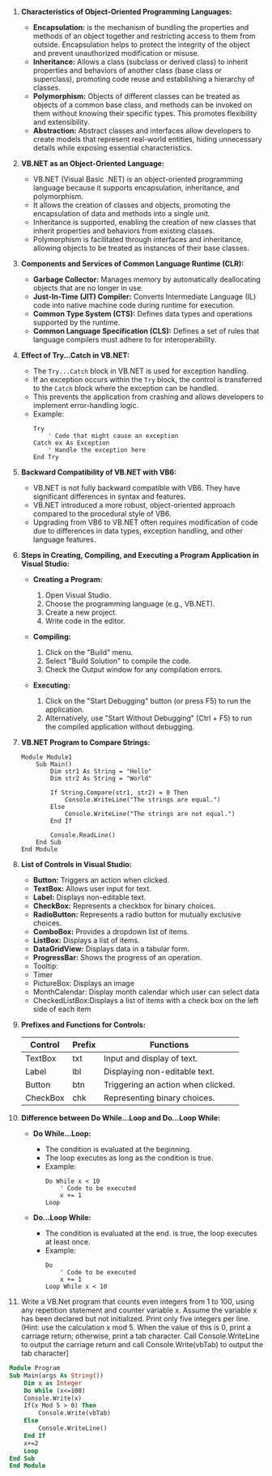 1. **Characteristics of Object-Oriented Programming Languages:**
   - **Encapsulation:** is the mechanism of bundling the properties and methods of an object together and restricting access to them from outside. Encapsulation helps to protect the integrity of the object and prevent unauthorized modification or misuse.
   - **Inheritance:** Allows a class (subclass or derived class) to inherit properties and behaviors of another class (base class or superclass), promoting code reuse and establishing a hierarchy of classes.
   - **Polymorphism:** Objects of different classes can be treated as objects of a common base class, and methods can be invoked on them without knowing their specific types. This promotes flexibility and extensibility.
   - **Abstraction:** Abstract classes and interfaces allow developers to create models that represent real-world entities, hiding unnecessary details while exposing essential characteristics.

2. **VB.NET as an Object-Oriented Language:**
   - VB.NET (Visual Basic .NET) is an object-oriented programming language because it supports encapsulation, inheritance, and polymorphism.
   - It allows the creation of classes and objects, promoting the encapsulation of data and methods into a single unit.
   - Inheritance is supported, enabling the creation of new classes that inherit properties and behaviors from existing classes.
   - Polymorphism is facilitated through interfaces and inheritance, allowing objects to be treated as instances of their base classes.

3. **Components and Services of Common Language Runtime (CLR):**
   - **Garbage Collector:** Manages memory by automatically deallocating objects that are no longer in use.
   - **Just-In-Time (JIT) Compiler:** Converts Intermediate Language (IL) code into native machine code during runtime for execution.
   - **Common Type System (CTS):** Defines data types and operations supported by the runtime.
   - **Common Language Specification (CLS):** Defines a set of rules that language compilers must adhere to for interoperability.

4. **Effect of Try...Catch in VB.NET:**
   - The `Try...Catch` block in VB.NET is used for exception handling.
   - If an exception occurs within the `Try` block, the control is transferred to the `Catch` block where the exception can be handled.
   - This prevents the application from crashing and allows developers to implement error-handling logic.
   - Example:
     ```vb.net
     Try
         ' Code that might cause an exception
     Catch ex As Exception
         ' Handle the exception here
     End Try
     ```

5. **Backward Compatibility of VB.NET with VB6:**
   - VB.NET is not fully backward compatible with VB6. They have significant differences in syntax and features.
   - VB.NET introduced a more robust, object-oriented approach compared to the procedural style of VB6.
   - Upgrading from VB6 to VB.NET often requires modification of code due to differences in data types, exception handling, and other language features.

6. **Steps in Creating, Compiling, and Executing a Program Application in Visual Studio:**
   - **Creating a Program:**
     1. Open Visual Studio.
     2. Choose the programming language (e.g., VB.NET).
     3. Create a new project.
     4. Write code in the editor.

   - **Compiling:**
     1. Click on the "Build" menu.
     2. Select "Build Solution" to compile the code.
     3. Check the Output window for any compilation errors.

   - **Executing:**
     1. Click on the "Start Debugging" button (or press F5) to run the application.
     2. Alternatively, use "Start Without Debugging" (Ctrl + F5) to run the compiled application without debugging.

7. **VB.NET Program to Compare Strings:**
   ```vb.net
   Module Module1
       Sub Main()
           Dim str1 As String = "Hello"
           Dim str2 As String = "World"

           If String.Compare(str1, str2) = 0 Then
               Console.WriteLine("The strings are equal.")
           Else
               Console.WriteLine("The strings are not equal.")
           End If

           Console.ReadLine()
       End Sub
   End Module
   ```

8. **List of Controls in Visual Studio:**
   - **Button:** Triggers an action when clicked.
   - **TextBox:** Allows user input for text.
   - **Label:** Displays non-editable text.
   - **CheckBox:** Represents a checkbox for binary choices.
   - **RadioButton:** Represents a radio button for mutually exclusive choices.
   - **ComboBox:** Provides a dropdown list of items.
   - **ListBox:** Displays a list of items.
   - **DataGridView:** Displays data in a tabular form.
   - **ProgressBar:** Shows the progress of an operation.
   - Tooltip:
   - Timer
   - PictureBox: Displays an image
   - MonthCalendar: Display month calendar which user can select data
   - CheckedListBox:Displays a list of items with a check box on the left side of each item
1. **Prefixes and Functions for Controls:**

   | Control    | Prefix    | Functions                              |
   |------------|-----------|----------------------------------------|
   | TextBox    | txt       | Input and display of text.             |
   | Label      | lbl       | Displaying non-editable text.          |
   | Button     | btn       | Triggering an action when clicked.     |
   | CheckBox   | chk       | Representing binary choices.           |

10. **Difference between Do While...Loop and Do...Loop While:**
    - **Do While...Loop:**
      - The condition is evaluated at the beginning.
      - The loop executes as long as the condition is true.
      - Example:
        ```vb.net
        Do While x < 10
            ' Code to be executed
            x += 1
        Loop
        ```

    - **Do...Loop While:**
      - The condition is evaluated at the end.
      is true, the loop executes at least once.
      - Example:
        ```vb.net
        Do
            ' Code to be executed
            x += 1
        Loop While x < 10
        ```
 11. Write a VB.Net program that counts even integers from 1 to 100, using any repetition statement and counter variable x. Assume the variable x has been declared but not initialized. Print only five integers per line. (Hint: use the calculation x mod 5. When the value of this is 0, print a carriage return; otherwise, print a tab character. Call Console.WriteLine to output the carriage return and call Console.Write(vbTab) to output the tab character]
```vb
Module Program
Sub Main(args As String())
	Dim x as Integer
	Do While (x<=100)
	Console.Write(x)
	If(x Mod 5 > 0) Then 
		Console.Write(vbTab)
	Else
		Console.WriteLine()
	End If
	x+=2
	Loop
End Sub
End Module
```